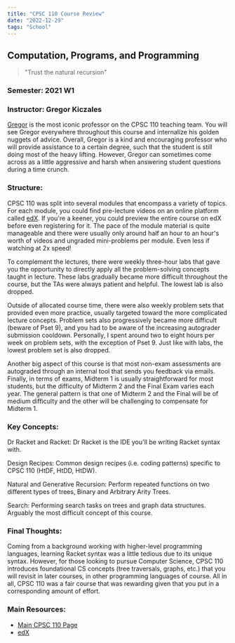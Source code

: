```yaml
---
title: "CPSC 110 Course Review"
date: "2022-12-29"
tags: "School"
---
```


## Computation, Programs, and Programming

> "Trust the natural recursion"

### Semester: 2021 W1

### Instructor: Gregor Kiczales

[Gregor](https://www.ratemyprofessors.com/professor?tid=38077) is the most iconic professor on the CPSC 110 teaching team. You will see Gregor everywhere throughout this course and internalize his golden nuggets of advice. Overall, Gregor is a kind and encouraging professor who will provide assistance to a certain degree, such that the student is still doing most of the heavy lifting. However, Gregor can sometimes come across as a little aggressive and harsh when answering student questions during a time crunch.

### Structure:

CPSC 110 was split into several modules that encompass a variety of topics. For each module, you could find pre-lecture videos on an online platform called [edX](https://www.edx.org/course/how-to-code-simple-data). If you're a keener, you could preview the entire course on edX before even registering for it. The pace of the module material is quite manageable and there were usually only around half an hour to an hour's worth of videos and ungraded mini-problems per module. Even less if watching at 2x speed!

To complement the lectures, there were weekly three-hour labs that gave you the opportunity to directly apply all the problem-solving concepts taught in lecture. These labs gradually became more difficult throughout the course, but the TAs were always patient and helpful. The lowest lab is also dropped.

Outside of allocated course time, there were also weekly problem sets that provided even more practice, usually targeted toward the more complicated lecture concepts. Problem sets also progressively became more difficult (beware of Pset 9), and you had to be aware of the increasing autograder submission cooldown. Personally, I spent around two to eight hours per week on problem sets, with the exception of Pset 9. Just like with labs, the lowest problem set is also dropped.

Another big aspect of this course is that most non-exam assessments are autograded through an internal tool that sends you feedback via emails. Finally, in terms of exams, Midterm 1 is usually straightforward for most students, but the difficulty of Midterm 2 and the Final Exam varies each year. The general pattern is that one of Midterm 2 and the Final will be of medium difficulty and the other will be challenging to compensate for Midterm 1.

### Key Concepts:

Dr Racket and Racket: Dr Racket is the IDE you'll be writing Racket syntax with.

Design Recipes: Common design recipes (i.e. coding patterns) specific to CPSC 110 (HtDF, HtDD, HtDW).

Natural and Generative Recursion: Perform repeated functions on two different types of trees, Binary and Arbitrary Arity Trees.

Search: Performing search tasks on trees and graph data structures. Arguably the most difficult concept of this course.

### Final Thoughts:

Coming from a background working with higher-level programming languages, learning Racket syntax was a little tedious due to its unique syntax. However, for those looking to pursue Computer Science, CPSC 110 introduces foundational CS concepts (tree traversals, graphs, etc.) that you will revisit in later courses, in other programming languages of course. All in all, CPSC 110 was a fair course that was rewarding given that you put in a corresponding amount of effort.

### Main Resources:
- [Main CPSC 110 Page](https://cs110.students.cs.ubc.ca/admin/syllabus.html#welcome)
- [edX](https://www.edx.org/course/how-to-code-simple-data)